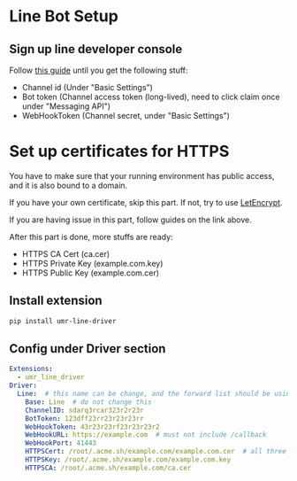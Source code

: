 # Line Bot Setup

## Sign up line developer console

Follow [this guide](https://cloud.google.com/dialogflow/docs/integrations/line) until you get the following stuff:

- Channel id (Under "Basic Settings")
- Bot token (Channel access token (long-lived), need to click claim once under "Messaging API")
- WebHookToken (Channel secret, under "Basic Settings")

# Set up certificates for HTTPS

You have to make sure that your running environment has public access, and it is also bound to a domain.

If you have your own certificate, skip this part. If not, try to use [LetEncrypt](https://github.com/acmesh-official/acme.sh).

If you are having issue in this part, follow guides on the link above.

After this part is done, more stuffs are ready:

- HTTPS CA Cert (ca.cer)
- HTTPS Private Key (example.com.key)
- HTTPS Public Key  (example.com.cer)

## Install extension

```bash
pip install umr-line-driver
```

## Config under Driver section

```yaml
Extensions:
  - umr_line_driver
Driver:
  Line:  # this name can be change, and the forward list should be using this name
    Base: Line  # do not change this
    ChannelID: sdarq3rcar323r2r23r
    BotToken: 123dff23rr23r23r23rr
    WebHookToken: 43r23r23rf23r23r23r2
    WebHookURL: https://example.com  # must not include /callback
    WebHookPort: 41443
    HTTPSCert: /root/.acme.sh/example.com/example.com.cer  # all three are full path
    HTTPSKey: /root/.acme.sh/example.com/example.com.key
    HTTPSCA: /root/.acme.sh/example.com/ca.cer
```